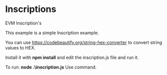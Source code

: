 # Inscriptions
EVM Inscription's

This example is a simple Inscription example.

You can use https://codebeautify.org/string-hex-converter to convert string values ​​to HEX.

Install it with **npm install** and edit the inscription.js file and run it.

To run: **node .\inscription.js** Use command.